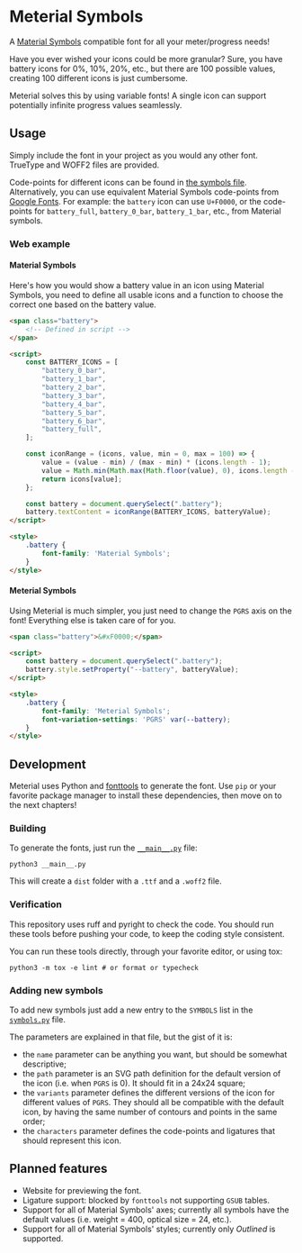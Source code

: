 # Meterial Symbols

A [Material Symbols](https://github.com/google/material-design-icons) compatible font for all your meter/progress needs!

Have you ever wished your icons could be more granular?
Sure, you have battery icons for 0%, 10%, 20%, etc., but there are 100 possible values, creating 100 different icons is just cumbersome.

Meterial solves this by using variable fonts!
A single icon can support potentially infinite progress values seamlessly.

## Usage

Simply include the font in your project as you would any other font.
TrueType and WOFF2 files are provided.

Code-points for different icons can be found in [the symbols file](symbols.py).
Alternatively, you can use equivalent Material Symbols code-points from [Google Fonts](https://fonts.google.com/icons).
For example: the `battery` icon can use `U+F0000`, or the code-points for `battery_full`, `battery_0_bar`, `battery_1_bar`, etc., from Material symbols.

### Web example

#### Material Symbols

Here's how you would show a battery value in an icon using Material Symbols, you need to define all usable icons and a function to choose the correct one based on the battery value.

```html
<span class="battery">
    <!-- Defined in script -->
</span>

<script>
    const BATTERY_ICONS = [
        "battery_0_bar",
        "battery_1_bar",
        "battery_2_bar",
        "battery_3_bar",
        "battery_4_bar",
        "battery_5_bar",
        "battery_6_bar",
        "battery_full",
    ];

    const iconRange = (icons, value, min = 0, max = 100) => {
        value = (value - min) / (max - min) * (icons.length - 1);
        value = Math.min(Math.max(Math.floor(value), 0), icons.length - 1)
        return icons[value];
    };

    const battery = document.querySelect(".battery");
    battery.textContent = iconRange(BATTERY_ICONS, batteryValue);
</script>

<style>
    .battery {
        font-family: 'Material Symbols';
    }
</style>
```

#### Meterial Symbols

Using Meterial is much simpler, you just need to change the `PGRS` axis on the font! Everything else is taken care of for you.

```html
<span class="battery">&#xF0000;</span>

<script>
    const battery = document.querySelect(".battery");
    battery.style.setProperty("--battery", batteryValue);
</script>

<style>
    .battery {
        font-family: 'Meterial Symbols';
        font-variation-settings: 'PGRS' var(--battery);
    }
</style>
```

## Development

Meterial uses Python and [fonttools](https://github.com/fonttools/fonttools) to generate the font.
Use `pip` or your favorite package manager to install these dependencies, then move on to the next chapters!

### Building

To generate the fonts, just run the [`__main__.py`](__main__.py) file:

```shell
python3 __main__.py
```

This will create a `dist` folder with a `.ttf` and a `.woff2` file.

### Verification

This repository uses ruff and pyright to check the code.
You should run these tools before pushing your code, to keep the coding style consistent.

You can run these tools directly, through your favorite editor, or using tox:

```shell
python3 -m tox -e lint # or format or typecheck
```

### Adding new symbols

To add new symbols just add a new entry to the `SYMBOLS` list in the [`symbols.py`](symbols.py) file.

The parameters are explained in that file, but the gist of it is:

- the `name` parameter can be anything you want, but should be somewhat descriptive;
- the `path` parameter is an SVG path definition for the default version of the icon (i.e. when `PGRS` is 0). It should fit in a 24x24 square;
- the `variants` parameter defines the different versions of the icon for different values of `PGRS`. They should all be compatible with the default icon, by having the same number of contours and points in the same order;
- the `characters` parameter defines the code-points and ligatures that should represent this icon.

## Planned features

- Website for previewing the font.
- Ligature support: blocked by `fonttools` not supporting `GSUB` tables.
- Support for all of Material Symbols' axes; currently all symbols have the default values (i.e. weight = 400, optical size = 24, etc.).
- Support for all of Material Symbols' styles; currently only *Outlined* is supported.
